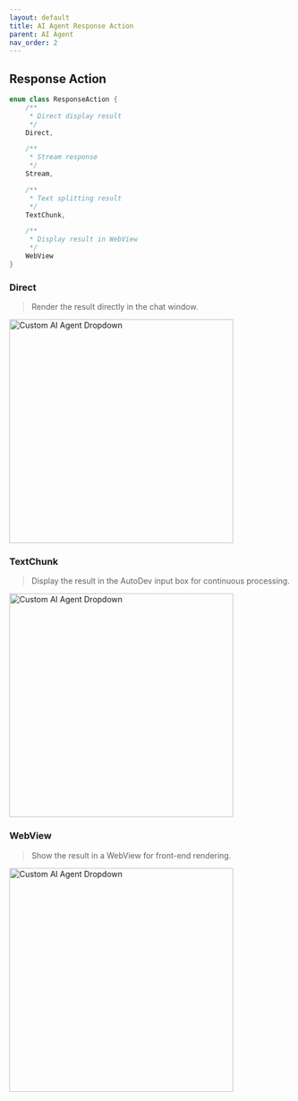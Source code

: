 ```yaml
---
layout: default
title: AI Agent Response Action
parent: AI Agent
nav_order: 2
---
```


## Response Action

```kotlin
enum class ResponseAction {
    /**
     * Direct display result
     */
    Direct,

    /**
     * Stream response
     */
    Stream,

    /**
     * Text splitting result
     */
    TextChunk,

    /**
     * Display result in WebView
     */
    WebView
}
```

### Direct

> Render the result directly in the chat window.

<img src="https://unitmesh.cc/auto-dev/custom-agent-example.png" alt="Custom AI Agent Dropdown" width="400px"/>

### TextChunk

> Display the result in the AutoDev input box for continuous processing.

<img src="https://unitmesh.cc/auto-dev/custom-agent-text-chunk.png" alt="Custom AI Agent Dropdown" width="400px"/>

### WebView

> Show the result in a WebView for front-end rendering.

<img src="https://unitmesh.cc/auto-dev/custom-agent-webview.png" alt="Custom AI Agent Dropdown" width="400px"/>


